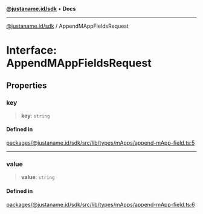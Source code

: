 [**@justaname.id/sdk**](../README.md) • **Docs**

***

[@justaname.id/sdk](../globals.md) / AppendMAppFieldsRequest

# Interface: AppendMAppFieldsRequest

## Properties

### key

> **key**: `string`

#### Defined in

[packages/@justaname.id/sdk/src/lib/types/mApps/append-mApp-field.ts:5](https://github.com/JustaName-id/JustaName-sdk/blob/dc845c10af242e3ca87d95ef392516ac0bfa8b95/packages/@justaname.id/sdk/src/lib/types/mApps/append-mApp-field.ts#L5)

***

### value

> **value**: `string`

#### Defined in

[packages/@justaname.id/sdk/src/lib/types/mApps/append-mApp-field.ts:6](https://github.com/JustaName-id/JustaName-sdk/blob/dc845c10af242e3ca87d95ef392516ac0bfa8b95/packages/@justaname.id/sdk/src/lib/types/mApps/append-mApp-field.ts#L6)
